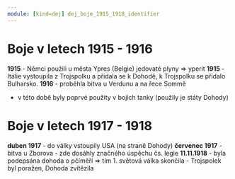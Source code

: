 ```yaml
---
module: [kind=dej] dej_boje_1915_1918_identifier
---
```

# Boje v letech 1915 - 1916

**1915** - Němci použili u města Ypres (Belgie) jedovaté plyny => yperit
**1915** - Itálie vystoupila z Trojspolku a přidala se k Dohodě, k Trojspolku se přidalo Bulharsko.
**1916** - proběhla bitva u Verdunu a na řece Sommě

- v této době byly poprvé použity v bojích tanky (použily je státy Dohody)

# Boje v letech 1917 - 1918

**duben 1917** - do války vstoupily USA (na straně Dohody)
**červenec 1917** - bitva u Zborova - zde dosáhly značného úspěchu čs. legie
**11.11.1918** - byla podepsána dohoda o pčíměří => tím 1. světová válka skončila - Trojspolek byl poražen, Dohoda zvítězila